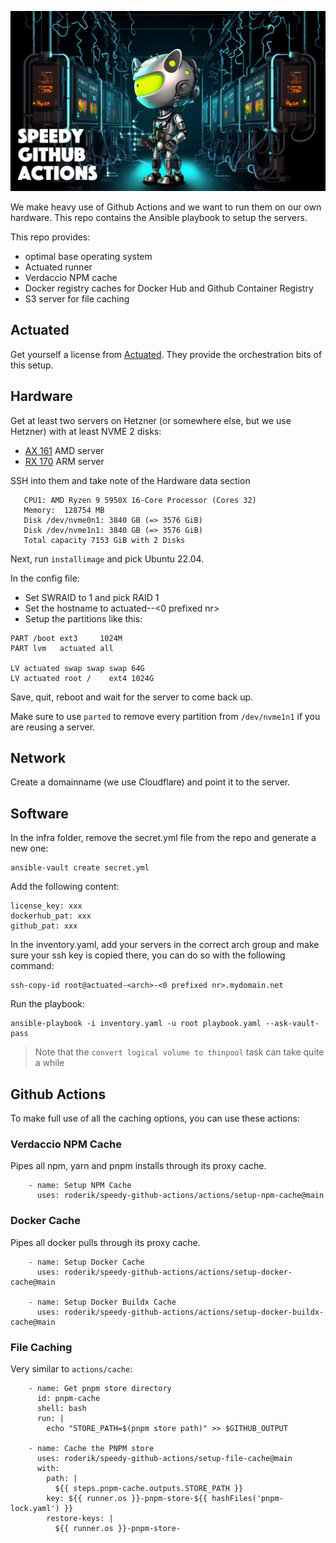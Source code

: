 ![Speedy GitHub Actions](./header.jpg)

We make heavy use of Github Actions and we want to run them on our own hardware. This repo contains the Ansible playbook to setup the servers.

This repo provides:

- optimal base operating system
- Actuated runner
- Verdaccio NPM cache
- Docker registry caches for Docker Hub and Github Container Registry
- S3 server for file caching

## Actuated

Get yourself a license from [Actuated](https://docs.actuated.dev/). They provide the orchestration bits of this setup.

## Hardware

Get at least two servers on Hetzner (or somewhere else, but we use Hetzner) with at least NVME 2 disks:

- [AX 161](https://www.hetzner.com/dedicated-rootserver/ax161) AMD server
- [RX 170](https://www.hetzner.com/dedicated-rootserver/rx170) ARM server

SSH into them and take note of the Hardware data section

```
   CPU1: AMD Ryzen 9 5950X 16-Core Processor (Cores 32)
   Memory:  128754 MB
   Disk /dev/nvme0n1: 3840 GB (=> 3576 GiB)
   Disk /dev/nvme1n1: 3840 GB (=> 3576 GiB)
   Total capacity 7153 GiB with 2 Disks
```

Next, run `installimage` and pick Ubuntu 22.04.

In the config file:

- Set SWRAID to 1 and pick RAID 1
- Set the hostname to actuated-<arch>-<0 prefixed nr>
- Setup the partitions like this:

```
PART /boot ext3     1024M
PART lvm   actuated all

LV actuated swap swap swap 64G
LV actuated root /    ext4 1024G
```

Save, quit, reboot and wait for the server to come back up.

Make sure to use `parted` to remove every partition from `/dev/nvme1n1` if you are reusing a server.

## Network

Create a domainname (we use Cloudflare) and point it to the server.

## Software

In the infra folder, remove the secret.yml file from the repo and generate a new one:

```
ansible-vault create secret.yml
```

Add the following content:

```
license_key: xxx
dockerhub_pat: xxx
github_pat: xxx
```

In the inventory.yaml, add your servers in the correct arch group and make sure your ssh key is copied there, you can do so with the following command:

```
ssh-copy-id root@actuated-<arch>-<0 prefixed nr>.mydomain.net
```

Run the playbook:
```
ansible-playbook -i inventory.yaml -u root playbook.yaml --ask-vault-pass
```

> Note that the `convert logical volume to thinpool` task can take quite a while

## Github Actions

To make full use of all the caching options, you can use these actions:

### Verdaccio NPM Cache

Pipes all npm, yarn and pnpm installs through its proxy cache.

```
    - name: Setup NPM Cache
      uses: roderik/speedy-github-actions/actions/setup-npm-cache@main
```

### Docker Cache

Pipes all docker pulls through its proxy cache.

```
    - name: Setup Docker Cache
      uses: roderik/speedy-github-actions/actions/setup-docker-cache@main

    - name: Setup Docker Buildx Cache
      uses: roderik/speedy-github-actions/actions/setup-docker-buildx-cache@main
```

### File Caching

Very similar to `actions/cache`:

```
    - name: Get pnpm store directory
      id: pnpm-cache
      shell: bash
      run: |
        echo "STORE_PATH=$(pnpm store path)" >> $GITHUB_OUTPUT

    - name: Cache the PNPM store
      uses: roderik/speedy-github-actions/setup-file-cache@main
      with:
        path: |
          ${{ steps.pnpm-cache.outputs.STORE_PATH }}
        key: ${{ runner.os }}-pnpm-store-${{ hashFiles('pnpm-lock.yaml') }}
        restore-keys: |
          ${{ runner.os }}-pnpm-store-
```
